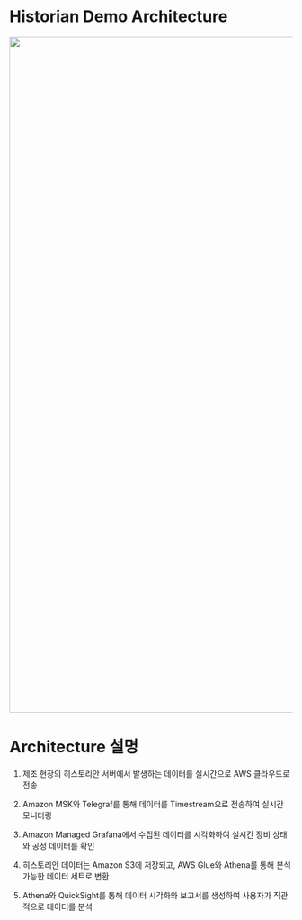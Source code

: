 # Historian Demo Architecture

<!-- ![alt text](../../source/img/1_arc.png) -->

<img src="../../source/img/GenAI_2_arc.png" width="1200">



# Architecture 설명
1. 제조 현장의 히스토리안 서버에서 발생하는 데이터를 실시간으로 AWS 클라우드로 전송

2. Amazon MSK와 Telegraf를 통해 데이터를 Timestream으로 전송하여 실시간 모니터링

3. Amazon Managed Grafana에서 수집된 데이터를 시각화하여 실시간 장비 상태와 공정 데이터를 확인

4. 히스토리안 데이터는 Amazon S3에 저장되고, AWS Glue와 Athena를 통해 분석 가능한 데이터 세트로 변환

5. Athena와 QuickSight를 통해 데이터 시각화와 보고서를 생성하여 사용자가 직관적으로 데이터를 분석
